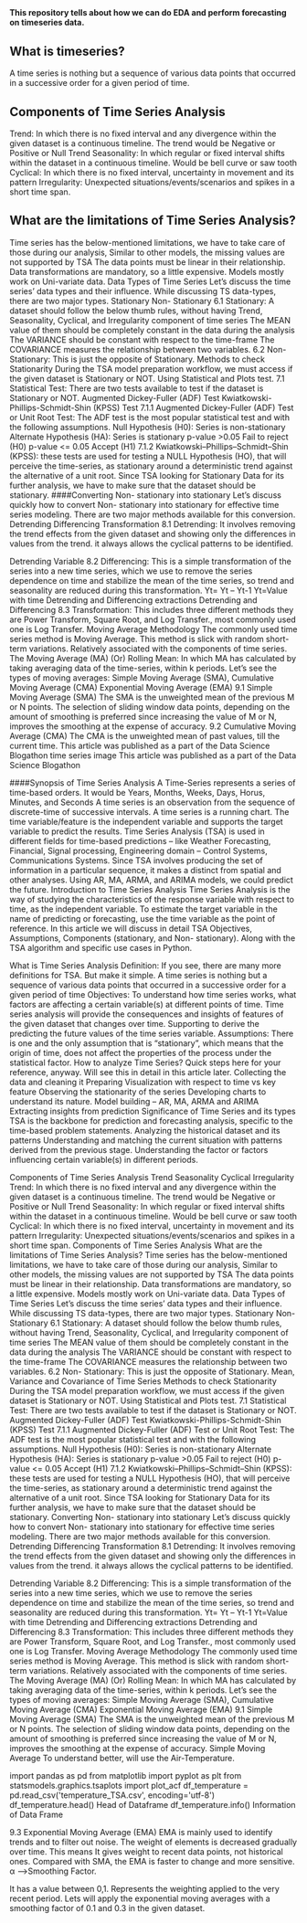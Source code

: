 ##
#### This repository tells about how we can do EDA and perform forecasting on timeseries data.
## What is timeseries?
A time series is nothing but a sequence of various data points that occurred in a successive order for a given period of time.
## Components of Time Series Analysis
Trend: In which there is no fixed interval and any divergence within the given dataset is a continuous timeline. The trend would be Negative or Positive or Null Trend
Seasonality: In which regular or fixed interval shifts within the dataset in a continuous timeline. Would be bell curve or saw tooth
Cyclical: In which there is no fixed interval, uncertainty in movement and its pattern
Irregularity: Unexpected situations/events/scenarios and spikes in a short time span.
## What are the limitations of Time Series Analysis?
Time series has the below-mentioned limitations, we have to take care of those during our analysis,
Similar to other models, the missing values are not supported by TSA
The data points must be linear in their relationship.
Data transformations are mandatory, so a little expensive.
Models mostly work on Uni-variate data.
Data Types of Time Series
Let’s discuss the time series’ data types and their influence. While discussing TS data-types, there are two major types.
Stationary
Non- Stationary
6.1 Stationary: A dataset should follow the below thumb rules, without having Trend, Seasonality, Cyclical, and Irregularity component of time series
The MEAN value of them should be completely constant in the data during the analysis
The VARIANCE should be constant with respect to the time-frame
The COVARIANCE measures the relationship between two variables.
6.2 Non- Stationary: This is just the opposite of Stationary.
Methods to check Stationarity 
During the TSA model preparation workflow, we must access if the given dataset is Stationary or NOT. Using Statistical and Plots test.
7.1 Statistical Test: There are two tests available to test if the dataset is Stationary or NOT.
Augmented Dickey-Fuller (ADF) Test
Kwiatkowski-Phillips-Schmidt-Shin (KPSS) Test
7.1.1 Augmented Dickey-Fuller (ADF) Test or Unit Root Test: The ADF test is the most popular statistical test and with the following assumptions.
Null Hypothesis (H0): Series is non-stationary
Alternate Hypothesis (HA): Series is stationary
p-value >0.05 Fail to reject (H0)
p-value <= 0.05 Accept (H1)
7.1.2 Kwiatkowski–Phillips–Schmidt–Shin (KPSS): these tests are used for testing a NULL Hypothesis (HO), that will perceive the time-series, as stationary around a deterministic trend against the alternative of a unit root. Since TSA looking for Stationary Data for its further analysis, we have to make sure that the dataset should be stationary.
####Converting Non- stationary into stationary
Let’s discuss quickly how to convert Non- stationary into stationary for effective time series modeling. There are two major methods available for this conversion.
Detrending
Differencing
Transformation
8.1 Detrending: It involves removing the trend effects from the given dataset and showing only the differences in values from the trend. it always allows the cyclical patterns to be identified.

Detrending Variable
8.2 Differencing: This is a simple transformation of the series into a new time series, which we use to remove the series dependence on time and stabilize the mean of the time series, so trend and seasonality are reduced during this transformation.
Yt= Yt – Yt-1
Yt=Value with time
Detrending and Differencing extractions
Detrending and Differencing
8.3 Transformation: This includes three different methods they are Power Transform, Square Root, and Log Transfer., most commonly used one is Log Transfer.
Moving Average Methodology
The commonly used time series method is Moving Average. This method is slick with random short-term variations. Relatively associated with the components of time series.
The Moving Average (MA) (Or) Rolling Mean: In which MA has calculated by taking averaging data of the time-series, within k periods.
Let’s see the types of moving averages:
Simple Moving Average (SMA),
Cumulative Moving Average (CMA)
Exponential Moving Average (EMA)
9.1 Simple Moving Average (SMA)
The SMA is the unweighted mean of the previous M or N points. The selection of sliding window data points, depending on the amount of smoothing is preferred since increasing the value of M or N, improves the smoothing at the expense of accuracy.
9.2 Cumulative Moving Average (CMA)
The CMA is the unweighted mean of past values, till the current time.
This article was published as a part of the Data Science Blogathon
time series image
This article was published as a part of the Data Science Blogathon
 

####Synopsis of Time Series Analysis
A Time-Series represents a series of time-based orders. It would be Years, Months, Weeks, Days, Horus, Minutes, and Seconds
A time series is an observation from the sequence of discrete-time of successive intervals.
A time series is a running chart.
The time variable/feature is the independent variable and supports the target variable to predict the results.
Time Series Analysis (TSA) is used in different fields for time-based predictions – like Weather Forecasting, Financial, Signal processing, Engineering domain – Control Systems, Communications Systems.
Since TSA involves producing the set of information in a particular sequence, it makes a distinct from spatial and other analyses.
Using AR, MA, ARMA, and ARIMA models, we could predict the future.
Introduction to Time Series Analysis
Time Series Analysis is the way of studying the characteristics of the response variable with respect to time, as the independent variable. To estimate the target variable in the name of predicting or forecasting, use the time variable as the point of reference. In this article we will discuss in detail TSA Objectives, Assumptions, Components (stationary, and Non- stationary). Along with the TSA algorithm and specific use cases in Python.

What is Time Series Analysis
Definition: If you see, there are many more definitions for TSA. But make it simple.
A time series is nothing but a sequence of various data points that occurred in a successive order for a given period of time
Objectives:
To understand how time series works, what factors are affecting a certain variable(s) at different points of time.
Time series analysis will provide the consequences and insights of features of the given dataset that changes over time.
Supporting to derive the predicting the future values of the time series variable.
Assumptions: There is one and the only assumption that is “stationary”, which means that the origin of time, does not affect the properties of the process under the statistical factor.
How to analyze Time Series?
Quick steps here for your reference, anyway. Will see this in detail in this article later.
Collecting the data and cleaning it
Preparing Visualization with respect to time vs key feature
Observing the stationarity of the series
Developing charts to understand its nature.
Model building – AR, MA, ARMA and ARIMA
Extracting insights from prediction
Significance of Time Series and its types
TSA is the backbone for prediction and forecasting analysis, specific to the time-based problem statements.
Analyzing the historical dataset and its patterns
Understanding and matching the current situation with patterns derived from the previous stage.
Understanding the factor or factors influencing certain variable(s) in different periods.

Components of Time Series Analysis
Trend
Seasonality
Cyclical
Irregularity
Trend: In which there is no fixed interval and any divergence within the given dataset is a continuous timeline. The trend would be Negative or Positive or Null Trend
Seasonality: In which regular or fixed interval shifts within the dataset in a continuous timeline. Would be bell curve or saw tooth
Cyclical: In which there is no fixed interval, uncertainty in movement and its pattern
Irregularity: Unexpected situations/events/scenarios and spikes in a short time span.
Components of Time Series Analysis
What are the limitations of Time Series Analysis?
Time series has the below-mentioned limitations, we have to take care of those during our analysis,
Similar to other models, the missing values are not supported by TSA
The data points must be linear in their relationship.
Data transformations are mandatory, so a little expensive.
Models mostly work on Uni-variate data.
Data Types of Time Series
Let’s discuss the time series’ data types and their influence. While discussing TS data-types, there are two major types.
Stationary
Non- Stationary
6.1 Stationary: A dataset should follow the below thumb rules, without having Trend, Seasonality, Cyclical, and Irregularity component of time series
The MEAN value of them should be completely constant in the data during the analysis
The VARIANCE should be constant with respect to the time-frame
The COVARIANCE measures the relationship between two variables.
6.2 Non- Stationary: This is just the opposite of Stationary.
Mean, Variance and Covariance of Time Series
Methods to check Stationarity 
During the TSA model preparation workflow, we must access if the given dataset is Stationary or NOT. Using Statistical and Plots test.
7.1 Statistical Test: There are two tests available to test if the dataset is Stationary or NOT.
Augmented Dickey-Fuller (ADF) Test
Kwiatkowski-Phillips-Schmidt-Shin (KPSS) Test
7.1.1 Augmented Dickey-Fuller (ADF) Test or Unit Root Test: The ADF test is the most popular statistical test and with the following assumptions.
Null Hypothesis (H0): Series is non-stationary
Alternate Hypothesis (HA): Series is stationary
p-value >0.05 Fail to reject (H0)
p-value <= 0.05 Accept (H1)
7.1.2 Kwiatkowski–Phillips–Schmidt–Shin (KPSS): these tests are used for testing a NULL Hypothesis (HO), that will perceive the time-series, as stationary around a deterministic trend against the alternative of a unit root. Since TSA looking for Stationary Data for its further analysis, we have to make sure that the dataset should be stationary.
Converting Non- stationary into stationary
Let’s discuss quickly how to convert Non- stationary into stationary for effective time series modeling. There are two major methods available for this conversion.
Detrending
Differencing
Transformation
8.1 Detrending: It involves removing the trend effects from the given dataset and showing only the differences in values from the trend. it always allows the cyclical patterns to be identified.

Detrending Variable
8.2 Differencing: This is a simple transformation of the series into a new time series, which we use to remove the series dependence on time and stabilize the mean of the time series, so trend and seasonality are reduced during this transformation.
Yt= Yt – Yt-1
Yt=Value with time
Detrending and Differencing extractions
Detrending and Differencing
8.3 Transformation: This includes three different methods they are Power Transform, Square Root, and Log Transfer., most commonly used one is Log Transfer.
Moving Average Methodology
The commonly used time series method is Moving Average. This method is slick with random short-term variations. Relatively associated with the components of time series.
The Moving Average (MA) (Or) Rolling Mean: In which MA has calculated by taking averaging data of the time-series, within k periods.
Let’s see the types of moving averages:
Simple Moving Average (SMA),
Cumulative Moving Average (CMA)
Exponential Moving Average (EMA)
9.1 Simple Moving Average (SMA)
The SMA is the unweighted mean of the previous M or N points. The selection of sliding window data points, depending on the amount of smoothing is preferred since increasing the value of M or N, improves the smoothing at the expense of accuracy.
Simple Moving Average
To understand better, will use the Air-Temperature.

import pandas as pd
from matplotlib import pyplot as plt
from statsmodels.graphics.tsaplots import plot_acf
df_temperature = pd.read_csv('temperature_TSA.csv', encoding='utf-8')
df_temperature.head()
Head of Dataframe
df_temperature.info()
Information of Data Frame

9.3 Exponential Moving Average (EMA)
EMA is mainly used to identify trends and to filter out noise. The weight of elements is decreased gradually over time. This means It gives weight to recent data points, not historical ones. Compared with SMA, the EMA is faster to change and more sensitive.
α –>Smoothing Factor.

It has a value between 0,1.
Represents the weighting applied to the very recent period.
Lets will apply the exponential moving averages with a smoothing factor of 0.1 and 0.3 in the given dataset.
 
